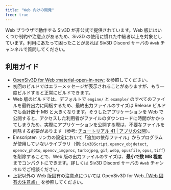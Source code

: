 ```yaml
---
title: "Web 向けの開発"
free: true
---
```


Web ブラウザで動作する Siv3D が非公式で提供されています。Web 版にはいくつか制約や注意点があるため、Siv3D の使用に慣れた中級者以上を対象としています。利用にあたって困ったことがあれば Siv3D Discord サーバの `#web` チャンネルで質問してください。

## 利用ガイド
- [OpenSiv3D for Web :material-open-in-new:](https://siv3d.kamenokosoft.com/docs/ja/) を参照してください。
- 初回のビルドではエラーメッセージが表示されることがありますが、もう一度ビルドすると正常にビルドできます。
- Web 版のビルドでは、デフォルトで `engine/` と `example/` のすべてのファイルを最終出力に同梱するため、最終出力ファイルのサイズは Release ビルドでも合計数十 MB と大きくなります。そうしたアプリケーションを Web で公開すると、アクセスした利用者がファイルのダウンロードに時間がかかってしまうため、実際にアプリケーションを公開する際は、不要なファイルを削除する必要があります（参考: [チュートリアル 41 | アプリの公開](https://zenn.dev/reputeless/books/siv3d-documentation/viewer/tutorial-release#41.9-%E5%90%8C%E6%A2%B1%E3%81%99%E3%82%8B%E5%BF%85%E8%A6%81%E3%81%8C%E7%84%A1%E3%81%84%E3%83%95%E3%82%A1%E3%82%A4%E3%83%AB)）。
- Emscripten リンカの設定において「追加の依存ファイル」からプログラムが使用していないライブラリ（例: `Siv3DScript`, `opencv_objdetect`, `opencv_photo`, `opencv_imgproc`, `turbojpeg`, `gif`, `webp`, `opusfile`, `opus`, `tiff`）を削除することで、Web 版の出力ファイルのサイズは、**最小で数 MB 程度** までコンパクトにできます。詳しくは Siv3D Discord サーバの `#web` チャンネルでご相談ください。
- 上記以外の Web 版固有の注意点については OpenSiv3D for Web[「Web 固有の注意点」]([https://siv3d.kamenokosoft.com/ja/trouble-shooting/web-specific-notes](https://siv3d.kamenokosoft.com/docs/ja/reference/web-specific-notes/)https://siv3d.kamenokosoft.com/docs/ja/reference/web-specific-notes/) を参照してください。

